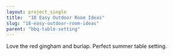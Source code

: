 ```yaml
---
layout: project_single
title:  "18 Easy Outdoor Room Ideas"
slug: "18-easy-outdoor-room-ideas"
parent: "bbq-table-setting"
---
```

Love the red gingham and burlap. Perfect summer table setting.